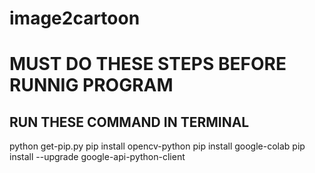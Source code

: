 # image2cartoon

# MUST DO THESE STEPS BEFORE RUNNIG PROGRAM
## RUN THESE COMMAND IN TERMINAL
python get-pip.py
pip install opencv-python
pip install google-colab
pip install --upgrade google-api-python-client

